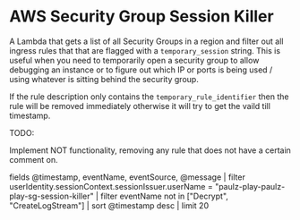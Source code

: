 # AWS Security Group Session Killer
A Lambda that gets a list of all Security Groups in a region and filter out all ingress rules that that are flagged with a `temporary_session` string. This is useful when you need to temporarily open a security group to allow debugging an instance or to figure out which IP or ports is being used / using whatever is sitting behind the security group.

If the rule description only contains the `temporary_rule_identifier` then the rule will be removed immediately otherwise it will try to get the vaild till timestamp.

TODO:

Implement NOT functionality, removing any rule that does not have a certain comment on.


fields @timestamp, eventName, eventSource, @message
| filter userIdentity.sessionContext.sessionIssuer.userName	= "paulz-play-paulz-play-sg-session-killer"
| filter eventName not in ["Decrypt", "CreateLogStream"]
| sort @timestamp desc
| limit 20